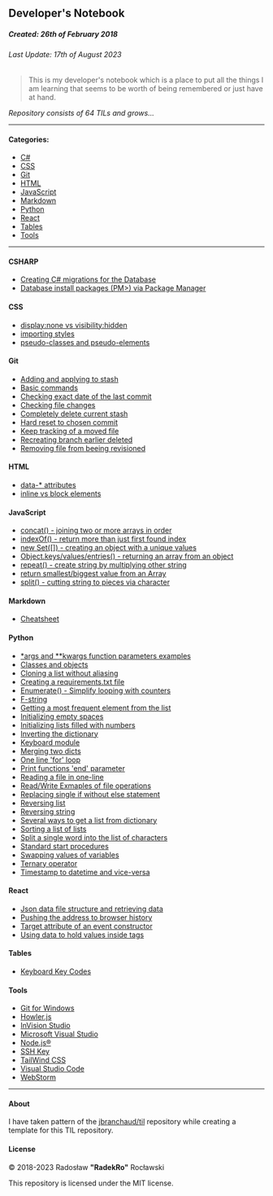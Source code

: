 ## Developer's Notebook
##### Created: 26th of February 2018
###### Last Update: 17th of August 2023 

> This is my developer's notebook which is a place to put all the things I am learning that seems to be worth of being remembered or just have at hand. 

_Repository consists of 64 TILs and grows..._

---

#### Categories:

* [C#](#csharp)
* [CSS](#css)
* [Git](#git)
* [HTML](#html)
* [JavaScript](#javascript)
* [Markdown](#markdown)
* [Python](#python)
* [React](#react)
* [Tables](#tables)
* [Tools](#tools)

---
#### CSHARP
- [Creating C# migrations for the Database](csharp/creating-c#-migrations.md)
- [Database install packages (PM>) via Package Manager](csharp/database-install-packages.md)
#### CSS
- [display:none vs visibility:hidden](css/display-none-vs-visibility-hidden.md)
- [importing styles](css/importing-styles.md)
- [pseudo-classes and pseudo-elements](css/pseudo-classes-and-pseudo-elements.md)

#### Git
- [Adding and applying to stash](git/adding-and-applying-to-stash.md)
- [Basic commands](git/basic-commands.md)
- [Checking exact date of the last commit](git/checking-exact-date-of-the-last-commit.md)
- [Checking file changes](git/checking-file-changes.md)
- [Completely delete current stash](git/completely-delete-current-stash.md)
- [Hard reset to chosen commit](git/hard-reset-to-chosen-commit.md)
- [Keep tracking of a moved file](git/keep-tracking-of-a-moved-file.md)
- [Recreating branch earlier deleted](git/recreating-branch-earlier-deleted.md)
- [Removing file from beeing revisioned](git/remove-file-from-beeing-revisioned.md)

#### HTML
- [data-* attributes](html/data-attributes.md)
- [inline vs block elements](html/inline-vs-block-elements.md)                           

#### JavaScript
- [concat() - joining two or more arrays in order](javascript/concat()-joining-two-or-more-arrays-in-order.md)
- [indexOf() - return more than just first found index](javascript/indexOf()-return-more-than-just-first-found-index.md)
- [new Set([]) - creating an object with a unique values](javascript/new-Set()-creating-an-object-with-a-unique-values.md)
- [Object.keys/values/entries() - returning an array from an object](javascript/returning-an-array-from-an-object.md)
- [repeat() - create string by multiplying other string](javascript/repeat()-create-string-by-multiplying-other-string.md)
- [return smallest/biggest value from an Array](javascript/return-smallest-biggest-value-from-an-array.md)
- [split() - cutting string to pieces via character](javascript/split()-cutting-string-to-pieces-via-character.md)

#### Markdown

- [Cheatsheet](markdown/cheatsheet.md)

#### Python
- [*args and **kwargs function parameters examples](python/args-and-kwargs-function-parameters-examples.md)
- [Classes and objects](python/classes-and-objects.md)
- [Cloning a list without aliasing](python/cloning-a-list-without-aliasing.md)
- [Creating a requirements.txt file](python/creating-a-requirements_txt-file.md)
- [Enumerate() - Simplify looping with counters](python/enumerate()-simplify-looping-with-counters.md)
- [F-string](python/f-string.md)
- [Getting a most frequent element from the list](python/getting-a-most-frequent-element-from-the-list.md)
- [Initializing empty spaces](python/initializing-empty-spaces.md)
- [Initializing lists filled with numbers](python/initializing-lists-filled-with-numbers.md)
- [Inverting the dictionary](python/inverting-the-dictionary.md)
- [Keyboard module](python/keyboard-module.md)
- [Merging two dicts](python/merging-two-dicts.md)
- [One line 'for' loop](python/one-line-for-loop.md)
- [Print functions 'end' parameter](python/print-functions-end-parameter.md)
- [Reading a file in one-line](python/reading-a-file-in-one-line.md)
- [Read/Write Exmaples of file operations](python/read-write-ex-file-operations.md)
- [Replacing single if without else statement](python/replacing-single-if-without-else-statement.md)
- [Reversing list](python/reversing-list.md)
- [Reversing string](python/reversing-string.md)
- [Several ways to get a list from dictionary](python/several-ways-to-get-a-list-from-dictionary.md)
- [Sorting a list of lists](python/sorting-a-list-of_lists.md)
- [Split a single word into the list of characters](python/split-a-single-word-into-the-list-of-characters.md)
- [Standard start procedures](python/standard-start-procedures.md)
- [Swapping values of variables](python/swapping-values-of-variables.md)
- [Ternary operator](python/ternary-operator.md)
- [Timestamp to datetime and vice-versa](python/timestamp-to-datetime-and-vice-versa.md)

#### React
- [Json data file structure and retrieving data](react/json-data-file-structure-and-retrieving-data.md)
- [Pushing the address to browser history](react/pushing-the-address-to-browser-history.md)
- [Target attribute of an event constructor](react/target-attribute-of-an-event-constructor.md)
- [Using data to hold values inside tags](react/using-data-to-hold-values-inside-tags.md)

#### Tables
- [Keyboard Key Codes](tables/keyboard-key-codes.md)

#### Tools

- [Git for Windows](tools/git-for-windows.md)
- [Howler.js](tools/howler-js.md)
- [InVision Studio](tools/invision-studio.md)
- [Microsoft Visual Studio](tools/microsoft-visual-studio.md)
- [Node.js®](tools/node-js.md)
- [SSH Key](tools/ssh-key.md)
- [TailWind CSS](tools/tailwind-css.md)
- [Visual Studio Code](tools/visual-studio-code.md)
- [WebStorm](tools/webstorm.md)

---

#### About

I have taken pattern of the [jbranchaud/til](https://github.com/jbranchaud/til) repository while
creating a template for this TIL repository.

#### License

&copy; 2018-2023 Radosław __"RadekRo"__ Rocławski

This repository is licensed under the MIT license.